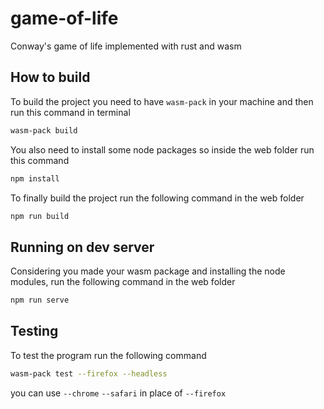 # game-of-life

Conway's game of life implemented with rust and wasm

## How to build

To build the project you need to have `wasm-pack` in your machine and then run this command in terminal

```sh
wasm-pack build
```

You also need to install some node packages so inside the web folder run this command

```sh
npm install
```

To finally build the project run the following command in the web folder

```sh
npm run build
```

## Running on dev server

Considering you made your wasm package and installing the node modules, run the following command in the web folder

```sh
npm run serve
```

## Testing

To test the program run the following command

```sh
wasm-pack test --firefox --headless
```

you can use `--chrome` `--safari` in place of `--firefox`

